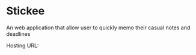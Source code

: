 # Stickee
An web application that allow user to quickly memo their casual notes and deadlines

Hosting URL: 